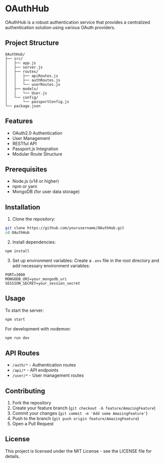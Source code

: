 # OAuthHub

OAuthHub is a robust authentication service that provides a centralized authentication solution using various OAuth providers.

## Project Structure

```
OAuthHub/
├── src/
│   ├── app.js
│   ├── server.js
│   ├── routes/
│   │   ├── apiRoutes.js
│   │   ├── authRoutes.js
│   │   └── userRoutes.js
│   ├── models/
│   │   └── User.js
│   └── config/
│       └── passportConfig.js
└── package.json
```

## Features

- OAuth2.0 Authentication
- User Management
- RESTful API
- Passport.js Integration
- Modular Route Structure

## Prerequisites

- Node.js (v14 or higher)
- npm or yarn
- MongoDB (for user data storage)

## Installation

1. Clone the repository:
```bash
git clone https://github.com/yourusername/OAuthHub.git
cd OAuthHub
```

2. Install dependencies:
```bash
npm install
```

3. Set up environment variables:
Create a `.env` file in the root directory and add necessary environment variables:
```
PORT=3000
MONGODB_URI=your_mongodb_uri
SESSION_SECRET=your_session_secret
```

## Usage

To start the server:

```bash
npm start
```

For development with nodemon:
```bash
npm run dev
```

## API Routes

- `/auth/*` - Authentication routes
- `/api/*` - API endpoints
- `/user/*` - User management routes

## Contributing

1. Fork the repository
2. Create your feature branch (`git checkout -b feature/AmazingFeature`)
3. Commit your changes (`git commit -m 'Add some AmazingFeature'`)
4. Push to the branch (`git push origin feature/AmazingFeature`)
5. Open a Pull Request

## License

This project is licensed under the MIT License - see the LICENSE file for details.
